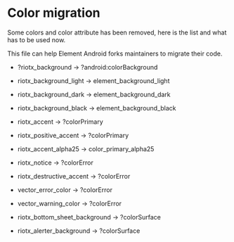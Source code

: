 # Color migration

Some colors and color attribute has been removed, here is the list and what has to be used now.

This file can help Element Android forks maintainers to migrate their code.

- ?riotx_background -> ?android:colorBackground
- riotx_background_light -> element_background_light
- riotx_background_dark -> element_background_dark
- riotx_background_black -> element_background_black

- riotx_accent -> ?colorPrimary
- riotx_positive_accent -> ?colorPrimary
- riotx_accent_alpha25 -> color_primary_alpha25
- riotx_notice -> ?colorError
- riotx_destructive_accent -> ?colorError
- vector_error_color -> ?colorError
- vector_warning_color -> ?colorError

- riotx_bottom_sheet_background -> ?colorSurface
- riotx_alerter_background -> ?colorSurface